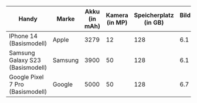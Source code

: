 | Handy | Marke | Akku (in mAh) | Kamera (in MP) | Speicherplatz (in GB) | Bildschirmgrösse (in Zoll) | Prozessor | anz. Herz | Arbeitsspeicher (in GB) | Betriebssystem | Anschluss | Ladegeschwindigkeit (in Watt) 
|-------|-------|---------------|----------------|---------------|----------------------------|-----------|-----------|-----------------|----------------|-----------|-----------------------
|IPhone 14 (Basismodell)|  Apple     | 3279     | 12                |  128             |   6.1         |   Apple A15 Bionic |60 | 6 | IOS 17 | Lightning | 15|
|Samsung Galaxy S23 (Basismodell)| Samsung      | 3900         |  50   |    128            |  6.1            |  Qualcomm Snapdragon 8 Gen 2     | 120|8 | One Ui 5.1 (Android 13)| USB C | 25 |
|Google Pixel 7 Pro (Basismodell)|  Google     |  5000    |  50  |     128           |  6.7      | Google Tensor G2   |120| 8| Android 13|USB C | 23|

